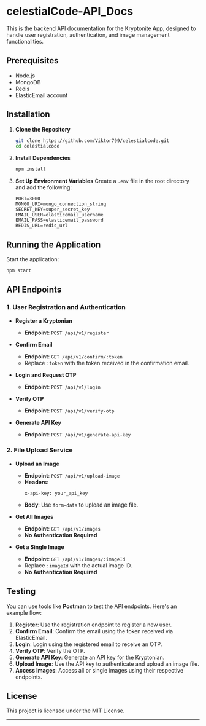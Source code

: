 # celestialCode-API_Docs


This is the backend API documentation for the Kryptonite App, designed to handle user registration, authentication, and image management functionalities.

## Prerequisites

- Node.js
- MongoDB
- Redis
- ElasticEmail account

## Installation

1. **Clone the Repository**
   ```bash
   git clone https://github.com/Viktor799/celestialcode.git
   cd celestialcode
   ```

2. **Install Dependencies**
   ```bash
   npm install
   ```

3. **Set Up Environment Variables**
   Create a `.env` file in the root directory and add the following:
   ```plaintext
   PORT=3000
   MONGO_URI=mongo_connection_string
   SECRET_KEY=super_secret_key
   EMAIL_USER=elasticemail_username
   EMAIL_PASS=elasticemail_password
   REDIS_URL=redis_url
   ```

## Running the Application

Start the application:
```bash
npm start
```

## API Endpoints

### 1. User Registration and Authentication

- **Register a Kryptonian**
  - **Endpoint**: `POST /api/v1/register`
  


- **Confirm Email**
  - **Endpoint**: `GET /api/v1/confirm/:token`
  - Replace `:token` with the token received in the confirmation email.

- **Login and Request OTP**
  - **Endpoint**: `POST /api/v1/login`
 

- **Verify OTP**
  - **Endpoint**: `POST /api/v1/verify-otp`
  

- **Generate API Key**
  - **Endpoint**: `POST /api/v1/generate-api-key`
  

### 2. File Upload Service

- **Upload an Image**
  - **Endpoint**: `POST /api/v1/upload-image`
  - **Headers**:
    ```plaintext
    x-api-key: your_api_key
    ```
  - **Body**: Use `form-data` to upload an image file.

- **Get All Images**
  - **Endpoint**: `GET /api/v1/images`
  - **No Authentication Required**

- **Get a Single Image**
  - **Endpoint**: `GET /api/v1/images/:imageId`
  - Replace `:imageId` with the actual image ID.
  - **No Authentication Required**

## Testing

You can use tools like **Postman** to test the API endpoints. Here's an example flow:

1. **Register**: Use the registration endpoint to register a new user.
2. **Confirm Email**: Confirm the email using the token received via ElasticEmail.
3. **Login**: Login using the registered email to receive an OTP.
4. **Verify OTP**: Verify the OTP.
5. **Generate API Key**: Generate an API key for the Kryptonian.
6. **Upload Image**: Use the API key to authenticate and upload an image file.
7. **Access Images**: Access all or single images using their respective endpoints.

## License

This project is licensed under the MIT License.

---



